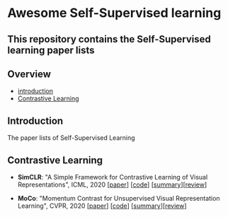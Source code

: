 # Awesome Self-Supervised learning

This repository contains the Self-Supervised learning paper lists
---

## Overview

- [introduction](#introduction)
- [Contrastive Learning](#Contrastive-Learning)


## Introduction

The paper lists of Self-Supervised Learning



## Contrastive Learning

- **SimCLR**: "A Simple Framework for Contrastive Learning of Visual Representations", ICML, 2020 [[paper](https://arxiv.org/abs/2002.05709)] [[code](https://github.com/sthalles/SimCLR)] [[summary](summary/example_template.md)][[review](review/SimCLR.md)]

- **MoCo**: "Momentum Contrast for Unsupervised Visual Representation Learning", CVPR, 2020 [[paper](https://arxiv.org/abs/1911.05722)] [[code](https://github.com/facebookresearch/moco)] [[summary](summary/example_template.md)][[review](review/moco.md)]

